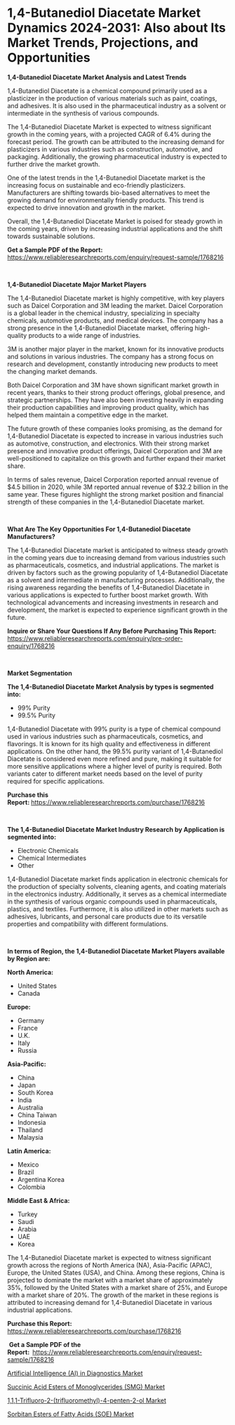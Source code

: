 <p><h1>1,4-Butanediol Diacetate Market Dynamics 2024-2031: Also about Its Market Trends, Projections, and Opportunities</h1></p><p><strong>1,4-Butanediol Diacetate Market Analysis and Latest Trends</strong></p>
<p><p>1,4-Butanediol Diacetate is a chemical compound primarily used as a plasticizer in the production of various materials such as paint, coatings, and adhesives. It is also used in the pharmaceutical industry as a solvent or intermediate in the synthesis of various compounds.</p><p>The 1,4-Butanediol Diacetate Market is expected to witness significant growth in the coming years, with a projected CAGR of 6.4% during the forecast period. The growth can be attributed to the increasing demand for plasticizers in various industries such as construction, automotive, and packaging. Additionally, the growing pharmaceutical industry is expected to further drive the market growth.</p><p>One of the latest trends in the 1,4-Butanediol Diacetate market is the increasing focus on sustainable and eco-friendly plasticizers. Manufacturers are shifting towards bio-based alternatives to meet the growing demand for environmentally friendly products. This trend is expected to drive innovation and growth in the market.</p><p>Overall, the 1,4-Butanediol Diacetate Market is poised for steady growth in the coming years, driven by increasing industrial applications and the shift towards sustainable solutions.</p></p>
<p><strong>Get a Sample PDF of the Report:&nbsp;</strong> <a href="https://www.reliableresearchreports.com/enquiry/request-sample/1768216">https://www.reliableresearchreports.com/enquiry/request-sample/1768216</a></p>
<p>&nbsp;</p>
<p><strong>1,4-Butanediol Diacetate Major Market Players</strong></p>
<p><p>The 1,4-Butanediol Diacetate market is highly competitive, with key players such as Daicel Corporation and 3M leading the market. Daicel Corporation is a global leader in the chemical industry, specializing in specialty chemicals, automotive products, and medical devices. The company has a strong presence in the 1,4-Butanediol Diacetate market, offering high-quality products to a wide range of industries.</p><p>3M is another major player in the market, known for its innovative products and solutions in various industries. The company has a strong focus on research and development, constantly introducing new products to meet the changing market demands.</p><p>Both Daicel Corporation and 3M have shown significant market growth in recent years, thanks to their strong product offerings, global presence, and strategic partnerships. They have also been investing heavily in expanding their production capabilities and improving product quality, which has helped them maintain a competitive edge in the market.</p><p>The future growth of these companies looks promising, as the demand for 1,4-Butanediol Diacetate is expected to increase in various industries such as automotive, construction, and electronics. With their strong market presence and innovative product offerings, Daicel Corporation and 3M are well-positioned to capitalize on this growth and further expand their market share.</p><p>In terms of sales revenue, Daicel Corporation reported annual revenue of $4.5 billion in 2020, while 3M reported annual revenue of $32.2 billion in the same year. These figures highlight the strong market position and financial strength of these companies in the 1,4-Butanediol Diacetate market.</p></p>
<p>&nbsp;</p>
<p><strong>What Are The Key Opportunities For 1,4-Butanediol Diacetate Manufacturers?</strong></p>
<p><p>The 1,4-Butanediol Diacetate market is anticipated to witness steady growth in the coming years due to increasing demand from various industries such as pharmaceuticals, cosmetics, and industrial applications. The market is driven by factors such as the growing popularity of 1,4-Butanediol Diacetate as a solvent and intermediate in manufacturing processes. Additionally, the rising awareness regarding the benefits of 1,4-Butanediol Diacetate in various applications is expected to further boost market growth. With technological advancements and increasing investments in research and development, the market is expected to experience significant growth in the future.</p></p>
<p><strong>Inquire or Share Your Questions If Any Before Purchasing This Report:</strong> <a href="https://www.reliableresearchreports.com/enquiry/pre-order-enquiry/1768216">https://www.reliableresearchreports.com/enquiry/pre-order-enquiry/1768216</a></p>
<p>&nbsp;</p>
<p><strong>Market Segmentation</strong></p>
<p><strong>The 1,4-Butanediol Diacetate Market Analysis by types is segmented into:</strong></p>
<p><ul><li>99% Purity</li><li>99.5% Purity</li></ul></p>
<p><p>1,4-Butanediol Diacetate with 99% purity is a type of chemical compound used in various industries such as pharmaceuticals, cosmetics, and flavorings. It is known for its high quality and effectiveness in different applications. On the other hand, the 99.5% purity variant of 1,4-Butanediol Diacetate is considered even more refined and pure, making it suitable for more sensitive applications where a higher level of purity is required. Both variants cater to different market needs based on the level of purity required for specific applications.</p></p>
<p><strong>Purchase this Report:&nbsp;</strong><a href="https://www.reliableresearchreports.com/purchase/1768216">https://www.reliableresearchreports.com/purchase/1768216</a></p>
<p>&nbsp;</p>
<p><strong>The 1,4-Butanediol Diacetate Market Industry Research by Application is segmented into:</strong></p>
<p><ul><li>Electronic Chemicals</li><li>Chemical Intermediates</li><li>Other</li></ul></p>
<p><p>1,4-Butanediol Diacetate market finds application in electronic chemicals for the production of specialty solvents, cleaning agents, and coating materials in the electronics industry. Additionally, it serves as a chemical intermediate in the synthesis of various organic compounds used in pharmaceuticals, plastics, and textiles. Furthermore, it is also utilized in other markets such as adhesives, lubricants, and personal care products due to its versatile properties and compatibility with different formulations.</p></p>
<p>&nbsp;</p>
<p><strong>In terms of Region, the 1,4-Butanediol Diacetate Market Players available by Region are:</strong></p>
<p>
    <p> <strong> North America: </strong>
        <ul>
            <li>United States</li>
            <li>Canada</li>
        </ul>
        </p> 
    <p> <strong> Europe: </strong>
        <ul>
            <li>Germany</li>
            <li>France</li>
            <li>U.K.</li>
            <li>Italy</li>
            <li>Russia</li>
        </ul>
        </p> 
    <p> <strong> Asia-Pacific: </strong>
        <ul>
            <li>China</li>
            <li>Japan</li>
            <li>South Korea</li>
            <li>India</li>
            <li>Australia</li>
            <li>China Taiwan</li>
            <li>Indonesia</li>
            <li>Thailand</li>
            <li>Malaysia</li>
        </ul>
        </p> 
    <p> <strong> Latin America: </strong>
        <ul>
            <li>Mexico</li>
            <li>Brazil</li>
            <li>Argentina Korea</li>
            <li>Colombia</li>
        </ul>
        </p> 
    <p> <strong> Middle East & Africa: </strong>
        <ul>
            <li>Turkey</li>
            <li>Saudi</li>
            <li>Arabia</li>
            <li>UAE</li>
            <li>Korea</li>
        </ul>
    </p>
    </p>
<p><p>The 1,4-Butanediol Diacetate market is expected to witness significant growth across the regions of North America (NA), Asia-Pacific (APAC), Europe, the United States (USA), and China. Among these regions, China is projected to dominate the market with a market share of approximately 35%, followed by the United States with a market share of 25%, and Europe with a market share of 20%. The growth of the market in these regions is attributed to increasing demand for 1,4-Butanediol Diacetate in various industrial applications.</p></p>
<p><strong>Purchase this Report: </strong><a href="https://www.reliableresearchreports.com/purchase/1768216">https://www.reliableresearchreports.com/purchase/1768216</a></p>
<p>&nbsp;<strong>Get a Sample PDF of the Report:&nbsp;&nbsp;</strong><a href="https://www.reliableresearchreports.com/enquiry/request-sample/1768216">https://www.reliableresearchreports.com/enquiry/request-sample/1768216</a></p>
<p><strong></strong></p>
<p><p><a href="https://github.com/markusgodoy/Market-Research-Report-List-2/blob/main/artificial-intelligence-ai-in-diagnostics-market.md">Artificial Intelligence (AI) in Diagnostics Market</a></p><p><a href="https://github.com/arionmp/Market-Research-Report-List-2/blob/main/succinic-acid-esters-of-monoglycerides-smg-market.md">Succinic Acid Esters of Monoglycerides (SMG) Market</a></p><p><a href="https://github.com/lataunyatinikmelvin59ilbd0dv/Market-Research-Report-List-1/blob/main/111-trifluoro-2-trifluoromethyl-4-penten-2-ol-market.md">1,1,1-Trifluoro-2-(trifluoromethyl)-4-penten-2-ol Market</a></p><p><a href="https://github.com/pgtimber/Market-Research-Report-List-1/blob/main/sorbitan-esters-of-fatty-acids-soe-market.md">Sorbitan Esters of Fatty Acids (SOE) Market</a></p></p>